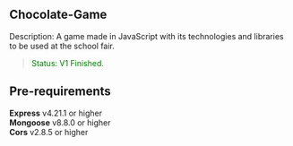 ## Chocolate-Game
Description: A game made in JavaScript with its technologies and libraries to be used at the school fair.

> <span style="color:green">Status: V1 Finished</span>.

## Pre-requirements
**Express** v4.21.1 or higher\
**Mongoose** v8.8.0 or higher\
**Cors** v2.8.5 or higher
